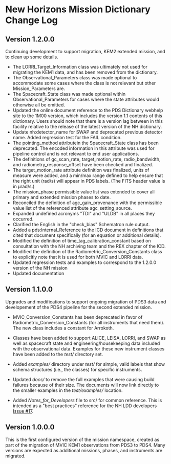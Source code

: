 # New Horizons Mission Dictionary Change Log

## Version 1.2.0.0

Continuing development to support migration, KEM2 extended mission, and to clean up some details.

* The LORRI_Target_Information class was ultimately not used for migrating the KEM1 data, and
  has been removed from the dictionary.
* The Observational_Parameters class was made optional to accommodate some cases where the class
  is not relevant but other Mission_Parameters are.
* The Spacecraft_State class was made optional within Observational_Parameters for cases where
  the state attributes would otherwise all be omitted.
* Updated the online document reference to the PDS Dictionary webhelp site to the 1M00 version, 
  which includes the version 1.1 contents of this dictionary. Users should note that there is a 
  version lag between in this facility relative to the release of the latest version of the NH dictionary.
* Update nh:detector_name for SWAP and deprecated previous detector name. Added regression test for the FAIL condition.
* The pointing_method attributein the Spacecraft_State class has been deprecated. The encoded 
  information in this attribute was used for pipeline control and is not relevant to end user 
  applications.
* The definitions of gc_scan_rate, target_motion_rate, radio_bandwidth, and 
  radiometry_response_offset have been checked and finalized.
* The target_motion_rate attribute definition was finalized, units of measure were added, and a
  min/max range defined to help ensure that the right unit (rad/s) will appear in PDS labels. 
  (The FITS header value is in μrad/s.)
* The mission_phase permissible value list was extended to cover all primary and extended 
  mission phases to date.
* Reconciled the definition of agc_gain_provenance with the permissible value list of the 
  referenced attribute agc_setting_source.
* Expanded undefined acronyms "TDI" and "ULDB" in all places they occurred.
* Clarified the English in the "check_bias" Schematron rule output.
* Added a pds:Internal_Reference to the ICD document in definitions that cited that document
  specifically (for an equation or additional details).
* Modified the definition of time_tag_calibration_constant based on consultation with the
  NH archiving team and the REX chapter of the ICD.
* Modified the definition of the Radiometric_Conversion_Constants class to explicitly note 
  that it is used for both MVIC and LORRI data.
* Updated regression tests and examples to correspond to the 1.2.0.0 version of the NH mission 
* Updated documentation


## Version 1.1.0.0

Upgrades and modifications to support ongoing migration of PDS3 data and developement of
the PDS4 pipeline for the second extended mission.

* MVIC_Conversion_Constants has been deprecated in favor of Radiometric_Conversion_Constants
(for all instruments that need them). The new class includes a constant for Arrokoth.

* Classes have been added to support ALICE, LEISA, LORRI, and SWAP as well as spacecraft state and 
engineering/housekeeping data included with the observational data. Examples for these
new instrument classes have been added to the *test/* directory set.

* Added *examples/* directory under *test/* for simple, valid labels that show schema structures 
(i.e., the classes) for specific instruments.

* Updated *docs/* to remove the full examples that were causing build failures because of their size.
The documents will now link directly to the smaller examples in the *test/examples/* location.

* Added *Notes_for_Developers* file to src/ for common reference. This is intended as
a "best practices" reference for the NH LDD developers [Issue #17](https://github.com/pds-data-dictionaries/ldd-nh/issues/17).

## Version 1.0.0.0

This is the first configured version of the mission namespace, created as part of the
migration of MVIC KEM1 observations from PDS3 to PDS4. Many versions are expected as
additional missions, phases, and instruments are migrated.
